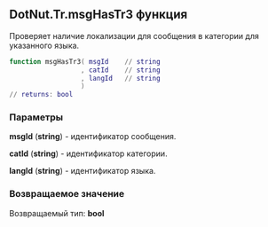 ## DotNut.Tr.msgHasTr3 функция

Проверяет наличие локализации для сообщения в категории для указанного языка.


```lua
function msgHasTr3( msgId    // string
                  , catId    // string
                  , langId   // string
                  )
// returns: bool
```


### Параметры

**msgId** (**string**) - идентификатор сообщения.

**catId** (**string**) - идентификатор категории.

**langId** (**string**) - идентификатор языка.

### Возвращаемое значение

Возвращаемый тип: **bool**

